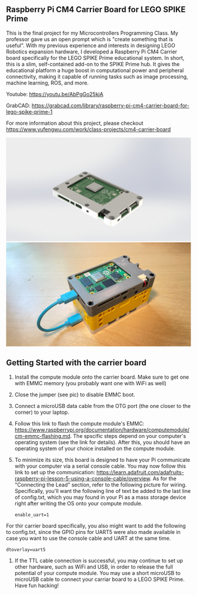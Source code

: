 ## Raspberry Pi CM4 Carrier Board for LEGO SPIKE Prime

This is the final project for my Microcontrollers Programming Class. My professor gave us an open prompt which is "create something that is useful". With my previous experience and interests in designing LEGO Robotics expansion hardware, I developed a Raspberry Pi CM4 Carrier board specifically for the LEGO SPIKE Prime educational system. In short, this is a slim, self-contained add-on to the SPIKE Prime hub. It gives the educational platform a huge boost in computational power and peripheral connectivity, making it capable of running tasks such as image processing, machine learning, ROS, and more.

Youtube: https://youtu.be/AbPgGo25kjA

GrabCAD: https://grabcad.com/library/raspberry-pi-cm4-carrier-board-for-lego-spike-prime-1

For more information about this project, please checkout https://www.yufengwu.com/work/class-projects/cm4-carrier-board

![Rendering](https://github.com/EricYufengWu/SPIKExCM4/blob/master/Documentation/Render-with-case.JPG)
![Finished](https://github.com/EricYufengWu/SPIKExCM4/blob/master/Documentation/IMG_4302.JPEG)


## Getting Started with the carrier board
1. Install the compute module onto the carrier board. Make sure to get one with EMMC memory (you probably want one with WiFi as well)
1. Close the jumper (see pic) to disable EMMC boot. 
1. Connect a microUSB data cable from the OTG port (the one closer to the corner) to your laptop.
1. Follow this link to flash the compute module's EMMC: https://www.raspberrypi.org/documentation/hardware/computemodule/cm-emmc-flashing.md. The spscific steps depend on your computer's operating system (see the link for details). After this, you should have an operating system of your choice installed on the compute module. 
1. To minimize its size, this board is designed to have your Pi communicate with your computer via a serial console cable. You may now follow this link to set up the communication: https://learn.adafruit.com/adafruits-raspberry-pi-lesson-5-using-a-console-cable/overview. As for the "Connecting the Lead" section, refer to the following picture for wiring. Specifically, you'll want the following line of text be added to the last line of config.txt, which you may found in your Pi as a mass storage device right after writing the OS onto your compute module.

    ```
    enable_uart=1
    ```

For thir carrier board specifically, you also might want to add the following to config.txt, since the GPIO pins for UART5 were also made available in case you want to use the console cable and UART at the same time.

    dtoverlay=uart5
    
1. If the TTL cable connection is successful, you may continue to set up other hardware, such as WiFi and USB, in order to release the full potential of your compute module. You may use a short microUSB to microUSB cable to connect your carriar board to a LEGO SPIKE Prime. Have fun hacking!


